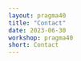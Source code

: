 ```yaml
---
layout: pragma40
title: "Contact"
date: 2023-06-30
workshop: pragma40
short: Contact
---
```


<!--
**Logistics (travel, venue, etc.):**<br>

- Johnny Nguyen, <a href="mailto:jnguyen@eng.ucsd.edu">jnguyen@eng.ucsd.edu</a>
<br> <br>

**Posters and Lightning Talks, Student Workshop**<br>

- Wassapon "Boom" Watanakeesuntorn, <a href="mailto:wassapon.watanakeesuntorn.wq0@is.naist.jp">wassapon.watanakeesuntorn.wq0@is.naist.jp</a>
<br> <br>

**Demo Presentations:**<br>
- Sri Chusri Haryanti
- Hsiu-Mei Chou

Send email to <a href="mailto:pragma-workshop-demos@googlegroups.com">pragma-workshop-demos@googlegroups.com</a> for any questions.
-->
